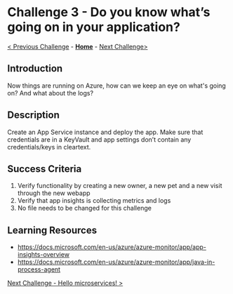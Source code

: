 # Challenge 3 - Do you know what’s going on in your application?

[< Previous Challenge](./challenge-02.md) - **[Home](../README.md)** - [Next Challenge>](./challenge-04.md)


## Introduction 

Now things are running on Azure, how can we keep an eye on what's going on? And what about the logs?

## Description

Create an App Service instance and deploy the app. Make sure that credentials are in a KeyVault and app settings don’t contain any credentials/keys in cleartext.

## Success Criteria

1. Verify functionality by creating a new owner, a new pet and a new visit through the new webapp
1. Verify that app insights is collecting metrics and logs
1. No file needs to be changed for this challenge


## Learning Resources

- https://docs.microsoft.com/en-us/azure/azure-monitor/app/app-insights-overview
- https://docs.microsoft.com/en-us/azure/azure-monitor/app/java-in-process-agent

[Next Challenge - Hello microservices! >](./challenge-04.md)